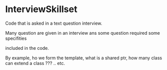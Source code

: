 # InterviewSkillset

Code that is asked in a text question interview.

Many question are given in an interview ans some question required some specifities

included in the code.

By example, ho we form the template, what is a shared ptr, how many class can extend a class ??? .. etc.
